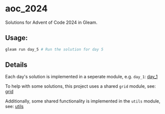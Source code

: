 # aoc_2024

Solutions for Advent of Code 2024 in Gleam.

## Usage:

```sh
gleam run day_5 # Run the solution for day 5
```

## Details

Each day's solution is implemented in a seperate module, e.g. `day_1`: [day_1](./src/day_1.gleam)

To help with some solutions, this project uses a shared `grid` module, see: [grid](./grid.html)

Additionally, some shared functionality is implemented in the `utils` module, see: [utils](./utils.html)
